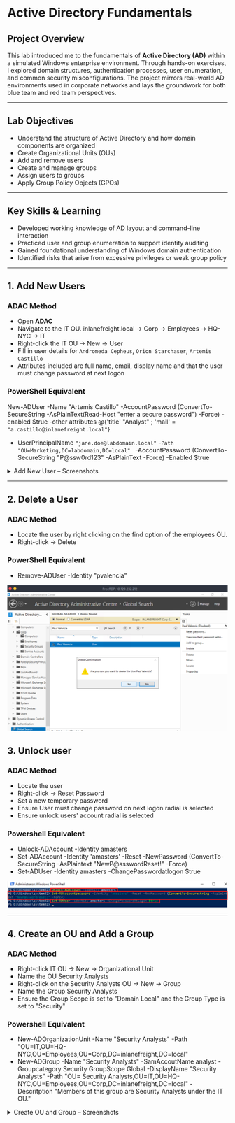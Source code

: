# Active Directory Fundamentals

## Project Overview
This lab introduced me to the fundamentals of **Active Directory (AD)** within a simulated Windows enterprise environment. Through hands-on exercises, I explored domain structures, authentication processes, user enumeration, and common security misconfigurations. The project mirrors real-world AD environments used in corporate networks and lays the groundwork for both blue team and red team perspectives.

---

## Lab Objectives
- Understand the structure of Active Directory and how domain components are organized
- Create Organizational Units (OUs)  
- Add and remove users  
- Create and manage groups  
- Assign users to groups  
- Apply Group Policy Objects (GPOs)

--- 

## Key Skills & Learning
- Developed working knowledge of AD layout and command-line interaction
- Practiced user and group enumeration to support identity auditing
- Gained foundational understanding of Windows domain authentication
- Identified risks that arise from excessive privileges or weak group policy

---

## 1. Add New Users
### ADAC Method
- Open **ADAC** 
- Navigate to the IT OU. inlanefreight.local → Corp → Employees → HQ-NYC → IT
- Right-click the IT OU → New → User
- Fill in user details for `Andromeda Cepheus`, `Orion Starchaser`, `Artemis Castillo`
- Attributes included are full name, email, display name and that the user must change password at next logon

### PowerShell Equivalent
New-ADUser -Name "Artemis Castillo" -AccountPassword (ConvertTo-SecureString -AsPlainText(Read-Host "enter a secure password") -Force) -enabled $true -other attributes @{'title' "Analyst" ; 'mail' = `"a.castillo@inlanefreight.local"`}
- UserPrincipalName `"jane.doe@labdomain.local"` 
-`Path "OU=Marketing,DC=labdomain,DC=local" `
-AccountPassword (ConvertTo-SecureString "P@ssw0rd123" -AsPlainText -Force)
-Enabled $true

<details>
  <summary> Add New User – Screenshots</summary>

  <br>

![Add New User – ADAC](/screenshots/add-user-adac.png)  
![Add New User – ADAC](/screenshots/add-user-adac-confirm.png) 

</details>

---

## 2. Delete a User
### ADAC Method
- Locate the user by right clicking on the find option of the employees OU.
- Right-click → Delete

### PowerShell Equivalent
- Remove-ADUser -Identity "pvalencia"

![Delete User – ADAC](/screenshots/delete-user-adac.png) 

## 3. Unlock user
### ADAC Method
- Locate the user
- Right-click → Reset Password
- Set a new temporary password
- Ensure User must change password on next logon radial is selected
- Ensure unlock users' account radial is selected

### Powershell Equivalent
- Unlock-ADAccount -Identity amasters
- Set-ADAccount -Identity 'amasters' -Reset -NewPassword (ConvertTo-SecureString -AsPlaintext "NewP@ssswordReset!" -Force)
- Set-ADUser -Identity amasters -ChangePasswordatlogon $true

![Unlock User – ADAC](/screenshots/unlock-user-PS.png)

---
## 4. Create an OU and Add a Group
### ADAC Method
- Right-click IT OU → New → Organizational Unit
- Name the OU Security Analysts
- Right-click on the Security Analysts OU → New → Group
- Name the Group Security Analysts
- Ensure the Group Scope is set to "Domain Local" and the Group Type is set to "Security"

### Powershell Equivalent
- New-ADOrganizationUnit -Name "Security Analysts" -Path "OU=IT,OU=HQ-NYC,OU=Employees,OU=Corp,DC=inlanefreight,DC=local"
- New-ADGroup -Name "Security Analysts" -SamAccoutName analyst -Groupcategory Security GroupScope Global -DisplayName "Security Analysts" -Path "OU= Security Analysts,OU=IT,OU=HQ-NYC,OU=Employees,OU=Corp,DC=inlanefreight,DC=local" -Descritption "Members of this group are Security Analysts under the IT OU."

<details>
  <summary> Create OU and Group – Screenshots</summary>

  <br>

![Create OU – ADAC](/screenshots/create-ou-adac.png)  
![Create Group – ADAC](/screenshots/create-group-adac.png)

</details?

---
## 5. Add Users to the Group
### ADAC Method
- Locate users to add to the group
- Right-click user → Add to Group → Specify Group

###Powershell Equivalent
Add-ADGroupMember -Identity analysts -Members ACastillo, ACepheus, OStarchaser

<details>
  <summary> Add Users to Group – Screenshots</summary>

  <br>

![Add to Group – ADAC](/screenshots/add-to-group-adac.png)  
![Add to Group – ADAC](/screenshots/add-to-group-adac-confirm.png)

</details>

--- 

## 6. Apply Group Policy to the OU using Powershell and Modify User Configurations via GPMC
### PowerShell
- Copy-GPO -SourceName "Logon Banner" -TargetName "Security Analysts Control"
- New-GPLink -Name "Security Analysts Control" -Target "OU= Security Analysts,OU=IT,OU=HQ-NYC,OU=Employees,OU=Corp,DC=inlanefreight,DC=local" -LinkEnabled yes

### ADAC / GPMC Method
- Open Group Policy Management Console
- Navigate to Securty Analysts Contol
- Navigate to Removable storage access → Right-click All Removable Storage classess:Deny all access → Edit → Enable this configurations
- Navigate to System → Right-click Prevent Access to Command prompt → Edit → Disable
- Navigate to Interactive logon message text and interactive logon Message title → Right-click → Edit → Select Define Policy radial→ Define Policies
- Navigate to Password Policy → Right-click Minimum Password length, Minimum Password Age, etc. → Properties → Select Define policy radial → Define policy

<details>
  <summary> GPO Configuration – Screenshots</summary>

  <br>
 
![Copy GPO – PowerShell](/screenshots/gpo-copy-powershell.png)  
![Link GPO – PowerShell](/screenshots/gpo-link-powershell.png)  
![GPO Settings – GPMC](/screenshots/gpo-gpmc-settings.png)
![GPO Settings – GPMC](/screenshots/gpmc-settings1.png)
![GPO Settings – GPMC](/screenshots/gpmc-settings1-enable.png)
![GPO Settings – GPMC](/screenshots/gpmc-settings2.png)
![GPO Settings – GPMC](/screenshots/gpmc-settings2-enable.png)
![GPO Settings – GPMC](/screenshots/gpmc-password-policy.png)
![GPO Settings – GPMC](/screenshots/gpmc-passwordlen.png)
![GPO Settings – GPMC](/screenshots/gpmc-password-history.png)
![GPO Settings – GPMC](/screenshots/gpmc-password-age.png)
![GPO Settings – GPMC](/screenshots/gpmc-password-complex.png)
![GPO Settings – GPMC](/screenshots/gpmc-password-policy-confirm.png)

</details>


--- 

## 7. Adding a Remote computer to a domain & Moving to a New OU
### ADAC Method
- Navigate to the Control Panel → System and Security → System → Change settings
- Select the "Change" radial to rename the computer or change its domain. 
- Enter the name of the Domain → Select ok → Enter credentials of an account that has permission join the computer to the domain
- Open ADAC → Navigate to the Computers OU → Right-click the newly added computer → Select move
- Move the computer to the Security Analysts OU we created.

### Powershell Equivalent
- Add-Computer -ComputerName ACADEMY-IADD-W10 -LocalCredentials ACADEMY-IAD-W10/image -DomainName INLANEFREIGHT.LOCAL -Credential INLANEFREIGHT\htb-student_adm -Restart
- Get-ADComputer -Identity "ACADEMY-IAD-W10" -Properties * | select CN,CanonicalName, IPv4Address

<details>
  <summary> Join Domain & Move Computer – Screenshots</summary>

  <br>

 ![Join Domain – ADAC](/screenshots/join-domain-adac.png)  
 ![Join Domain – ADAC](/screenshots/join-domain-adac-confirm.png)
 ![Move Computer to OU – ADAC](/screenshots/move-computer-ou.png)

 </details>

---

## Result
Completed the lab with a full understanding of Active Directory fundamentals and its importance in networked environments. The experience strengthened my ability to work in AD-supported enterprise systems, a critical skill for IT Support and SOC roles.

---

## Let’s Connect
I'm seeking entry-level roles in **IT Support**, **SOC Analysis**, or **Security Operations** where I can apply my AD knowledge and hands-on cybersecurity skills.

**Email**: jovaan.jwhitton@gmail.com  
**LinkedIn**: [linkedin.com/in/jovaan-whitton-profile](https://linkedin.com/in/jovaan-whitton-profile)




